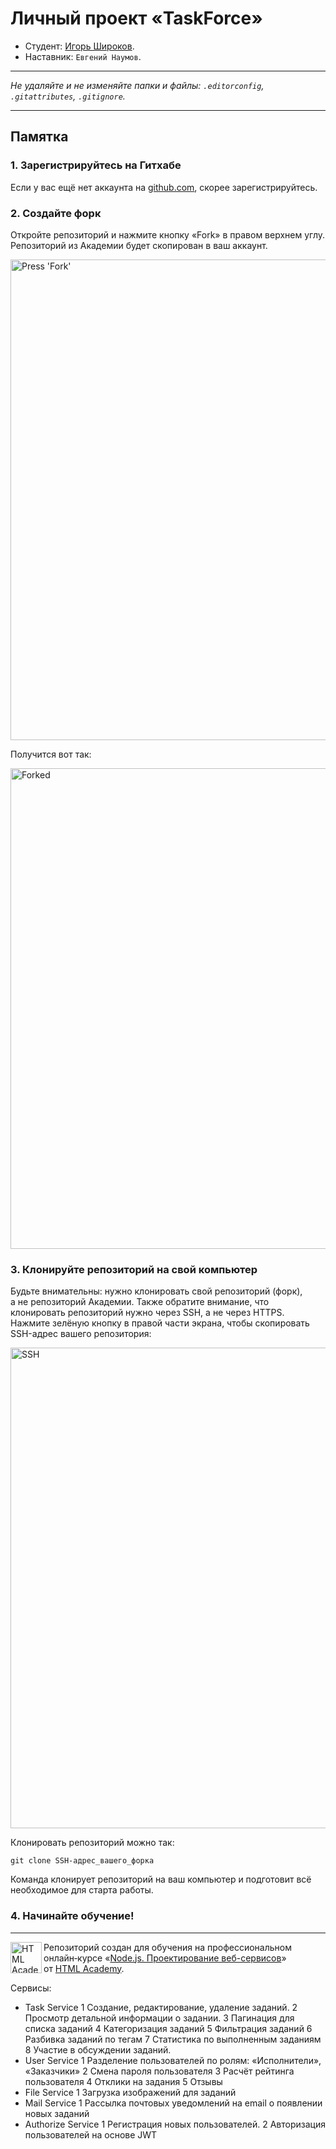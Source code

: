 # Личный проект «TaskForce»

* Студент: [Игорь Широков](https://up.htmlacademy.ru/nodejs-2/3/user/117533).
* Наставник: `Евгений Наумов`.

---

_Не удаляйте и не изменяйте папки и файлы:_
_`.editorconfig`, `.gitattributes`, `.gitignore`._

---

## Памятка

### 1. Зарегистрируйтесь на Гитхабе

Если у вас ещё нет аккаунта на [github.com](https://github.com/join), скорее зарегистрируйтесь.

### 2. Создайте форк

Откройте репозиторий и нажмите кнопку «Fork» в правом верхнем углу. Репозиторий из Академии будет скопирован в ваш аккаунт.

<img width="769" alt="Press 'Fork'" src="https://cloud.githubusercontent.com/assets/259739/20264045/a1ddbf40-aa7a-11e6-9a1a-724a1c0123c8.png">

Получится вот так:

<img width="769" alt="Forked" src="https://cloud.githubusercontent.com/assets/259739/20264122/f63219a6-aa7a-11e6-945a-89818fc7c014.png">

### 3. Клонируйте репозиторий на свой компьютер

Будьте внимательны: нужно клонировать свой репозиторий (форк), а не репозиторий Академии. Также обратите внимание, что клонировать репозиторий нужно через SSH, а не через HTTPS. Нажмите зелёную кнопку в правой части экрана, чтобы скопировать SSH-адрес вашего репозитория:

<img width="769" alt="SSH" src="https://cloud.githubusercontent.com/assets/259739/20264180/42704126-aa7b-11e6-9ab4-73372b812a53.png">

Клонировать репозиторий можно так:

```
git clone SSH-адрес_вашего_форка
```

Команда клонирует репозиторий на ваш компьютер и подготовит всё необходимое для старта работы.

### 4. Начинайте обучение!

---

<a href="https://htmlacademy.ru/profession/fullstack"><img align="left" width="50" height="50" title="HTML Academy" src="https://up.htmlacademy.ru/static/img/intensive/nodejs/logo-for-github-2.png"></a>

Репозиторий создан для обучения на профессиональном онлайн‑курсе «[Node.js. Проектирование веб-сервисов](https://htmlacademy.ru/profession/fullstack)» от [HTML Academy](https://htmlacademy.ru).

Сервисы:
- Task Service
  1 Создание, редактирование, удаление заданий.
  2 Просмотр детальной информации о задании.
  3 Пагинация для списка заданий
  4 Категоризация заданий
  5 Фильтрация заданий
  6 Разбивка заданий по тегам
  7 Статистика по выполненным заданиям
  8 Участие в обсуждении заданий.
- User Service
  1 Разделение пользователей по ролям: «Исполнители», «Заказчики»
  2 Смена пароля пользователя
  3 Расчёт рейтинга пользователя
  4 Отклики на задания
  5 Отзывы
- File Service
  1 Загрузка изображений для заданий
- Mail Service
  1 Рассылка почтовых уведомлений на email о появлении новых заданий
- Authorize Service
  1 Регистрация новых пользователей.
  2 Авторизация пользователей на основе JWT



